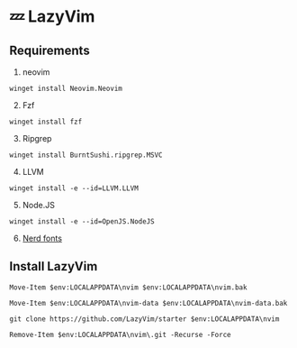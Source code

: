 # 💤 LazyVim

## Requirements

1. neovim
```
winget install Neovim.Neovim
```
2. Fzf
```
winget install fzf 
```
3. Ripgrep
```
winget install BurntSushi.ripgrep.MSVC
```
4. LLVM
```
winget install -e --id=LLVM.LLVM
```
5. Node.JS
```
winget install -e --id=OpenJS.NodeJS
```
6. [Nerd fonts](https://www.nerdfonts.com/font-downloads)


## Install LazyVim
```
Move-Item $env:LOCALAPPDATA\nvim $env:LOCALAPPDATA\nvim.bak
```

```
Move-Item $env:LOCALAPPDATA\nvim-data $env:LOCALAPPDATA\nvim-data.bak
```

```
git clone https://github.com/LazyVim/starter $env:LOCALAPPDATA\nvim
```

```
Remove-Item $env:LOCALAPPDATA\nvim\.git -Recurse -Force
```
